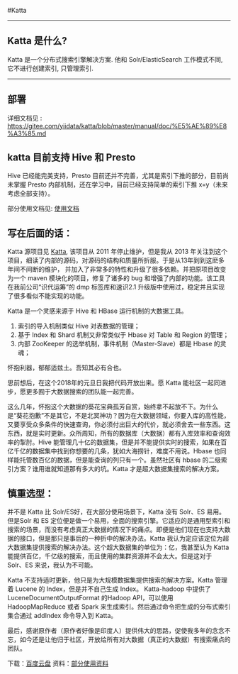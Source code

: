 #Katta

---

## Katta 是什么?

Katta 是一个分布式搜索引擎解决方案. 他和 Solr/ElasticSearch 工作模式不同, 它不进行创建索引, 只管理索引. 

---

## 部署

详细文档见 : https://gitee.com/yiidata/katta/blob/master/manual/doc/%E5%AE%89%E8%A3%85.md

## katta 目前支持 Hive 和 Presto

Hive 已经能完美支持，Presto 目前还并不完善，尤其是索引下推的部分，目前尚未掌握 Presto 内部机制，还在学习中，目前已经支持简单的索引下推 x=y（未来考虑全部支持）。

部分使用文档见: [使用文档](https://gitee.com/yiidata/katta/tree/master/manual/doc)

## 写在后面的话：

Katta 源项目见 [Katta](http://katta.sourceforge.net/), 该项目从 2011 年停止维护，但是我从 2013 年关注到这个项目，细读了内部的源码，对源码的结构和质量所折服。于是从13年到到这麽多年间不间断的维护， 并加入了非常多的特性和升级了很多依赖。并把原项目改变为一个 maven 模块化的项目，修复了诸多的 bug 和增强了内部的功能。该工具在我前公司“识代运筹”的 dmp 标签库和速识2.1 升级版中使用过，稳定并且实现了很多看似不能实现的功能。

Katta 是一个灵感来源于 Hive 和 HBase 运行机制的大数据工具。

1. 索引的导入机制类似 Hive 对表数据的管理；
2. 基于 Index 和 Shard 机制又非常类似于 Hbase 对 Table 和 Region 的管理；
3. 内部 ZooKeeper 的选举机制，事件机制（Master-Slave）都是 Hbase 的灵魂；

怀抱利器，郁郁适兹土。吾知其必有合也。

思前想后，在这个2018年的元旦日我把代码开放出来。愿 Katta 能社区一起同进步，愿更多囿于大数据搜索的团队能一起完善。

这么几年，怀抱这个大数据的葵花宝典孤芳自赏，始终拿不起放不下。为什么是“葵花抱歉”不是其它，不是北冥神功？因为在大数据领域，你要入库的高性能，又要享受众多条件的快速查询，你必须付出巨大的代价，就必须舍去一些东西。这东西，就是实时更新。众所周知，所有的数据库（大数据）都有入库效率和查询效率的掣肘。Hive 能管理几十亿的数据集，但是并不能提供实时的搜索，如果在百亿千亿的数据集中找到你想要的几条，犹如大海捞针，难度不用说。Hbase 也同样能托管数百亿的数据，但是能查询的列只有一个。虽然社区有 hbase 的二级索引方案？谁用谁就知道那有多大的坑。Katta 才是超大数据集搜索的解决方案。

## 慎重选型：

并不是 Katta 比 Solr/ES好，在大部分使用场景下，Katta 没有 Solr、ES 易用。但是Solr 和 ES 定位便是做一个易用，全面的搜索引擎。它适应的是通用型索引和搜索的场景，而没有考虑真正大数据的情况下的痛点。即便是他们现在也支持大数据的接口，但是那只是事后的一种折中的解决办法。Katta 我认为定应该定位为超大数据集提供搜索的解决办法。这个超大数据集的单位为：亿，我甚至认为 Katta 能提供百亿，千亿级的搜索，而且使用的集群资源并不会太大。但是这对于 Solr、ES 来说，我认为不可能。

Katta 不支持适时更新，他只是为大规模数据集提供搜索的解决方案。Katta 管理着 Lucene 的 Index，但是并不自己生成 Index。 Katta-hadoop 中提供了 LuceneDocumentOutputFormat 的Hadoop API，可以使用 HadoopMapReduce 或者 Spark 来生成索引。然后通过命令把生成的分布式索引集合通过 addIndex 命令导入到 Katta。

最后，感谢原作者（原作者好像是印度人）提供伟大的思路，促使我多年的念念不忘，如今还是让他归于社区，开放给所有对大数据（真正的大数据）有搜索痛点的团队。

下载：[百度云盘](https://pan.baidu.com/s/1eSD70DO)
资料：[部分使用资料](https://gitee.com/yiidata/katta/tree/master/manual/doc)


